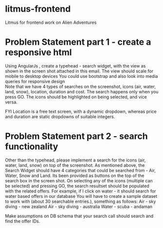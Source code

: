 litmus-frontend
===============

Litmus for frontend work on Alien Adventures



Problem Statement part 1 - create a responsive html
===================================================

Using AngularJs , create a typehead - search widget, with the view as shown in the screen shot attached in this email.
The view should scale for mobile to desktop devices
You could use bootstrap and also look into media queries for responsive design  
Note that we have 4 types of searches on the screenshot, icons (air, water, land, snow), location, duration and cost. The search happens only when you press GO. The icons should be highlighted on being selected, and vice versa. 

FYI Location is a free text screen, with a dynamic dropdown, whereas price and duration are static dropdowns of suitable integers.


Problem Statement part 2 - search functionality
===============================================
Other than the typehead, please implement a search for the icons (air, water, land, snow) on top of the screenshot.
As mentioned above, the Search Widget should have 4 categories that could be searched from - Air, Water, Snow and Land. Its been provided as buttons on the top of the search box in the screen shot.
On selecting any of the icons (multiple can be selected) and pressing GO, the search resultset should be populated with the related offers. For example, if I click on water - it should search for water based offers in our database
You will have to create a sample dataset to work with (about 30 searchable entries.), something as follows: 
     Air - sky diving - new zealand 
     Air - sky diving - australia 
    Water - scuba - andaman 

Make assumptions on DB schema that your search call should search and find the offer IDs.
